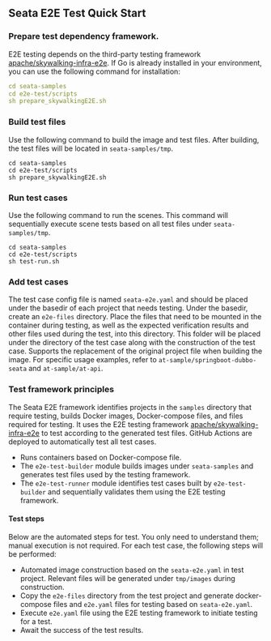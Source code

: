 ## Seata E2E Test Quick Start
### Prepare test dependency framework.
E2E testing depends on the third-party testing framework [apache/skywalking-infra-e2e](https://github.com/apache/skywalking-infra-e2e). If Go is already installed in your environment, you can use the following command for installation:
```yaml
cd seata-samples
cd e2e-test/scripts
sh prepare_skywalkingE2E.sh
```
### Build test files
Use the following command to build the image and test files. After building, the test files will be located in `seata-samples/tmp`.
```
cd seata-samples
cd e2e-test/scripts
sh prepare_skywalkingE2E.sh
```
### Run test cases
Use the following command to run the scenes. This command will sequentially execute scene tests based on all test files under `seata-samples/tmp`.
```
cd seata-samples
cd e2e-test/scripts
sh test-run.sh
```
### Add test cases
The test case config file is named `seata-e2e.yaml` and should be placed under the basedir of each project that needs testing.
Under the basedir, create an `e2e-files` directory. Place the files that need to be mounted in the container during testing,
as well as the expected verification results and other files used during the test, into this directory.
This folder will be placed under the directory of the test case along with the construction of the test case. 
Supports the replacement of the original project file when building the image.
For specific usage examples, refer to `at-sample/springboot-dubbo-seata` and `at-sample/at-api`.
### Test framework principles
The Seata E2E framework identifies projects in the `samples` directory that require testing, builds Docker images, Docker-compose files,
and files required for testing. It uses the E2E testing framework [apache/skywalking-infra-e2e](https://github.com/apache/skywalking-infra-e2e)
to test according to the generated test files. GitHub Actions are deployed to automatically test all test cases.

- Runs containers based on Docker-compose file.
- The `e2e-test-builder` module builds images under `seata-samples` and generates test files used by the testing framework.
- The `e2e-test-runner` module identifies test cases built by `e2e-test-builder` and sequentially validates them using the E2E testing framework.

#### Test steps
Below are the automated steps for test. You only need to understand them; manual execution is not required.
For each test case, the following steps will be performed:
- Automated image construction based on the `seata-e2e.yaml` in test project. Relevant files will be generated under `tmp/images` during construction.
- Copy the `e2e-files` directory from the test project and generate docker-compose files and `e2e.yaml` files for testing based on `seata-e2e.yaml`.
- Execute `e2e.yaml` file using the E2E testing framework to initiate testing for a test.
- Await the success of the test results.

